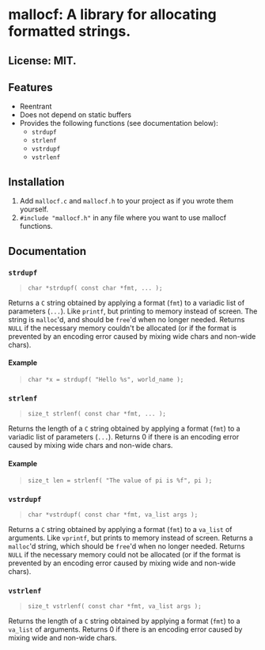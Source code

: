 # mallocf: A library for allocating formatted strings.

## License: MIT.

## Features

* Reentrant
* Does not depend on static buffers
* Provides the following functions (see documentation below):
  * `strdupf`
  * `strlenf`
  * `vstrdupf`
  * `vstrlenf`

## Installation

1. Add `mallocf.c` and `mallocf.h` to your project as if you wrote them
yourself.
2. `#include "mallocf.h"` in any file where you want to use mallocf
functions.

## Documentation

### `strdupf`

> `char *strdupf( const char *fmt, ... );`

Returns a `C` string obtained by applying a format (`fmt`) to a variadic list
of parameters (`...`).  Like `printf`, but printing to memory instead of screen.
The string is `malloc`'d, and should be `free`'d when no longer needed.
Returns `NULL` if the necessary memory couldn't be allocated (or if the format
is prevented by an encoding error caused by mixing wide chars and non-wide chars).

#### Example

> `char *x = strdupf( "Hello %s", world_name );`

### `strlenf`

> `size_t strlenf( const char *fmt, ... );`

Returns the length of a `C` string obtained by applying a format (`fmt`) to
a variadic list of parameters (`...`).  Returns 0 if there is
an encoding error caused by mixing wide chars and non-wide chars.

#### Example

> `size_t len = strlenf( "The value of pi is %f", pi );`

### `vstrdupf`

> `char *vstrdupf( const char *fmt, va_list args );`

Returns a `C` string obtained by applying a format (`fmt`) to a `va_list`
of arguments.  Like `vprintf`, but prints to memory instead of screen.
Returns a `malloc`'d string, which should be `free`'d when no longer needed.
Returns `NULL` if the necessary memory could not be allocated (or if the
format is prevented by an encoding error caused by mixing wide and non-wide
chars).

### `vstrlenf`

> `size_t vstrlenf( const char *fmt, va_list args );`

Returns the length of a `C` string obtained by applying a format (`fmt`) to
a `va_list` of arguments.  Returns 0 if there is an encoding error caused by
mixing wide and non-wide chars.
